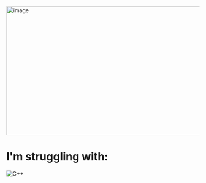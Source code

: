<img width="742" height="337" alt="image" src="https://github.com/user-attachments/assets/8f10fe5d-b947-4c16-ade0-79ec934df13a" />

# I'm struggling with:
![C++](https://img.shields.io/badge/Language-C++-blue)
